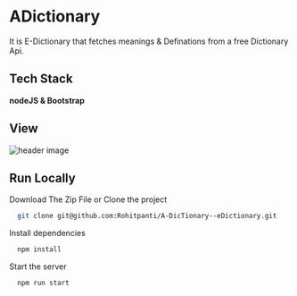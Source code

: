

# ADictionary

It is E-Dictionary that fetches meanings & Definations from a free Dictionary Api.
## Tech Stack

**nodeJS & Bootstrap** 





## View

![header image](https://raw.github.com/Rohitpanti/A-DicTionary--eDictionary/master/View.png)
## Run Locally

Download The Zip File  or  Clone the project

```bash
  git clone git@github.com:Rohitpanti/A-DicTionary--eDictionary.git
```




Install dependencies
```bash
  npm install
```

Start the server

```bash
  npm run start
```
